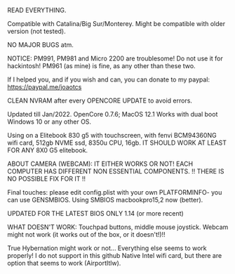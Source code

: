 READ EVERYTHING.

Compatible with Catalina/Big Sur/Monterey. Might be compatible with older version (not tested).

NO MAJOR BUGS atm.

NOTICE: PM991, PM981 and Micro 2200 are troublesome! Do not use it for hackintosh! PM961 (as mine) is fine, as any other than these two.

If I helped you, and if you wish and can, you can donate to my paypal: https://paypal.me/joaotcs

CLEAN NVRAM after every OPENCORE UPDATE to avoid errors.

Updated till Jan/2022. OpenCore 0.7.6; MacOS 12.1
Works with dual boot Windows 10 or any other OS.

Using on a Elitebook 830 g5 with touchscreen, with fenvi BCM94360NG wifi card, 512gb NVME ssd, 8350u CPU, 16gb.
IT SHOULD WORK AT LEAST FOR ANY 8X0 G5 elitebook.

ABOUT CAMERA (WEBCAM): IT EITHER WORKS OR NOT! EACH COMPUTER HAS DIFFERENT NON ESSENTIAL COMPONENTS.
!! THERE IS NO POSSIBLE FIX FOR IT !!

Final touches: please edit config.plist with your own PLATFORMINFO- you can use GENSMBIOS.
Using SMBIOS macbookpro15,2 now (better).


UPDATED FOR THE LATEST BIOS ONLY 1.14 (or more recent)


WHAT DOESN'T WORK: Touchpad buttons, middle mouse joystick.
Webcam might not work (it works out of the box, or it doesn't!)!!

True Hybernation might work or not... 
Everything else seems to work properly!
I do not support in this github Native Intel wifi card, but there are option that seems to work (AirportItlw).
